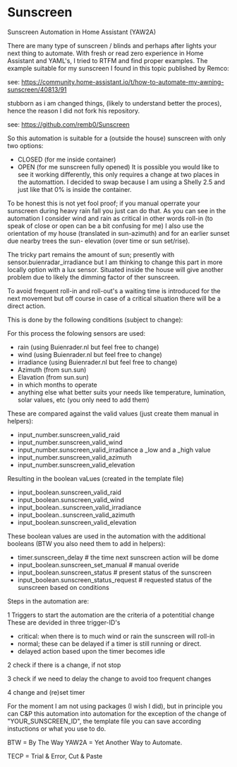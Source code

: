# Sunscreen
Sunscreen Automation in Home Assistant (YAW2A)

There are many type of sunscreen / blinds and perhaps after lights your next thing to automate.
With fresh or read zero experience in Home Assistant and YAML's, I tried to RTFM and find proper examples.
The example suitable for my sunscreen I found in this topic published by Remco:

see: https://community.home-assistant.io/t/how-to-automate-my-awning-sunscreen/40813/91

stubborn as i am changed things, (likely to understand better the proces), hence the reason I did not fork his repository.

see: https://github.com/remb0/Sunscreen

So this automation is suitable for a (outside the house) sunscreen with only two options:
- CLOSED (for me inside container)
- OPEN (for me sunscreen fully opened)
It is possible you would like to see it working differently, this only requires a change at two places in the automattion.
I decided to swap because I am using a Shelly 2.5 and just like that 0% is inside the container.

To be honest this is not yet fool proof; if you manual operrate your sunscreen during heavy rain fall you just can do that.
As you can see in the automation I consider wind and rain as critical in other words roll-in (to speak of close or open can be a bit confusing for me)
I also use the orientation of my house (translated in sun-azimuth) and for an earlier sunset due nearby trees the sun- elevation (over time or sun set/rise).

The tricky part remains the amount of sun; presently with sensor.buienradar_irradiance but I am thinking to change this part in more locally option with a lux sensor. Situated inside the house will give another problem due to likely the dimming factor of ther sunscreen.

To avoid frequent roll-in and roll-out's a waiting time is introduced for the next movement but off course in case of a critical situation there will be a direct action.


This is done by the following conditions (subject to change):

For this process the folowing sensors are used:
- rain (using Buienrader.nl but feel free to change)
- wind (using Buienrader.nl but feel free to change)
- irradiance (using Buienrader.nl but feel free to change)
- Azimuth (from sun.sun)
- Elavation (from sun.sun)
- in which months to operate
- anything else what better suits your needs like temperature, lumination, solar values, etc (you only need to add them)

These are compared against the valid values (just create them manual in helpers):
- input_number.sunscreen_valid_raid
- input_number.sunscreen_valid_wind
- input_number.sunscreen_valid_irradiance a _low and a _high value 
- input_number.sunscreen_valid_azimuth
- input_number.sunscreen_valid_elevation

Resulting in the boolean vaLues (created in the template file)
- input_boolean.sunscreen_valid_raid
- input_boolean.sunscreen_valid_wind
- input_boolean..sunscreen_valid_irradiance
- input_boolean..sunscreen_valid_azimuth
- input_boolean.sunscreen_valid_elevation

These boolean values are used in the automation with the additional booleans (BTW you also need them to add in helpers):
- timer.sunscreen_delay                    # the time next sunscreen action will be dome
- input_boolean.sunscreen_set_manual       # manual overide
- input_boolean.sunscreen_status           # present status of the sunscreen
- input_boolean.sunscreen_status_request   # requested status of the sunscreen based on conditions

Steps in the automation are:

1 Triggers to start the automation are the criteria of a potentitial change
  These are devided in three trigger-ID's
  - critical: when there is to much wind or rain the sunscreen will roll-in
  - normal; these can be delayed if a timer is still running or direct.
  - delayed action based upon the timer becomes idle

2 check if there is a change, if not stop

3 check if we need to delay the change to avoid too frequent changes

4 change and (re)set timer

For the moment I am not using packages (I wish I did), but in principle you can C&P this automation into automation for the exception of the change of "YOUR_SUNSCREEN_ID", the template file you can save according instuctions or what you use to do.

BTW = By The Way YAW2A = Yet Another Way to Automate.

TECP = Trial & Error, Cut & Paste

